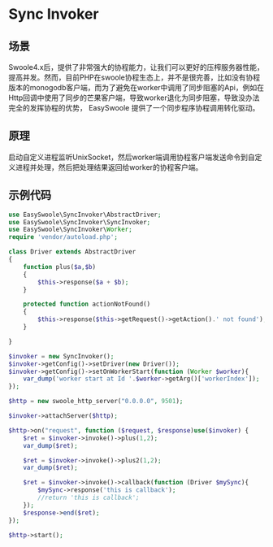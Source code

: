 # Sync Invoker

## 场景
Swoole4.x后，提供了非常强大的协程能力，让我们可以更好的压榨服务器性能，提高并发。然而，目前PHP在swoole协程生态上，并不是很完善，比如没有协程版本的monogodb客户端，而为了避免在worker中调用了同步阻塞的Api，例如在Http回调中使用了同步的芒果客户端，导致worker退化为同步阻塞，导致没办法完全的发挥协程的优势，
EasySwoole 提供了一个同步程序协程调用转化驱动。

## 原理
启动自定义进程监听UnixSocket，然后worker端调用协程客户端发送命令到自定义进程并处理，然后把处理结果返回给worker的协程客户端。

## 示例代码

```php
use EasySwoole\SyncInvoker\AbstractDriver;
use EasySwoole\SyncInvoker\SyncInvoker;
use EasySwoole\SyncInvoker\Worker;
require 'vendor/autoload.php';

class Driver extends AbstractDriver
{
    function plus($a,$b)
    {
        $this->response($a + $b);
    }

    protected function actionNotFound()
    {
        $this->response($this->getRequest()->getAction().' not found');
    }

}

$invoker = new SyncInvoker();
$invoker->getConfig()->setDriver(new Driver());
$invoker->getConfig()->setOnWorkerStart(function (Worker $worker){
    var_dump('worker start at Id '.$worker->getArg()['workerIndex']);
});

$http = new swoole_http_server("0.0.0.0", 9501);

$invoker->attachServer($http);

$http->on("request", function ($request, $response)use($invoker) {
    $ret = $invoker->invoke()->plus(1,2);
    var_dump($ret);

    $ret = $invoker->invoke()->plus2(1,2);
    var_dump($ret);

    $ret = $invoker->invoke()->callback(function (Driver $mySync){
        $mySync->response('this is callback');
        //return 'this is callback';
    });
    $response->end($ret);
});

$http->start();
```
